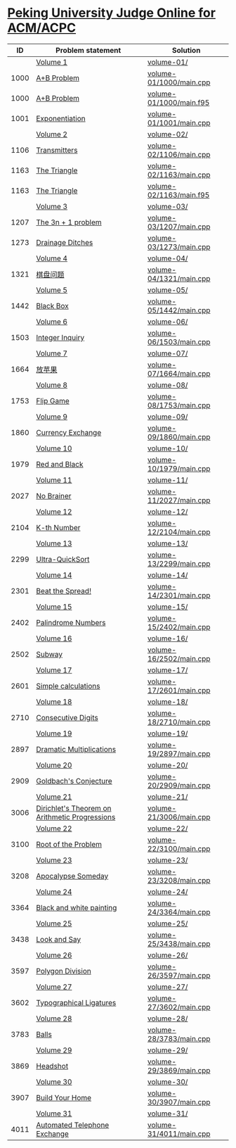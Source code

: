 # [Peking University Judge Online for ACM/ACPC](http://poj.org/problemlist)


| ID   | Problem statement                                                                | Solution                                           |
|------|----------------------------------------------------------------------------------|----------------------------------------------------|
|      | [Volume 1](http://poj.org/problemlist?volume=1)                                  | [volume-01/](volume-01/)                           |
| 1000 | [A+B Problem](http://poj.org/problem?id=1000)                                    | [volume-01/1000/main.cpp](volume-01/1000/main.cpp) |
| 1000 | [A+B Problem](http://poj.org/problem?id=1000)                                    | [volume-01/1000/main.f95](volume-01/1000/main.f95) |
| 1001 | [Exponentiation](http://poj.org/problem?id=1001)                                 | [volume-01/1001/main.cpp](volume-01/1001/main.cpp) |
|      | [Volume 2](http://poj.org/problemlist?volume=2)                                  | [volume-02/](volume-02/)                           |
| 1106 | [Transmitters](http://poj.org/problem?id=1106)                                   | [volume-02/1106/main.cpp](volume-02/1106/main.cpp) |
| 1163 | [The Triangle](http://poj.org/problem?id=1163)                                   | [volume-02/1163/main.cpp](volume-02/1163/main.cpp) |
| 1163 | [The Triangle](http://poj.org/problem?id=1163)                                   | [volume-02/1163/main.f95](volume-02/1163/main.f95) |
|      | [Volume 3](http://poj.org/problemlist?volume=3)                                  | [volume-03/](volume-03/)                           |
| 1207 | [The 3n + 1 problem](http://poj.org/problem?id=1207)                             | [volume-03/1207/main.cpp](volume-03/1207/main.cpp) |
| 1273 | [Drainage Ditches](http://poj.org/problem?id=1273)                               | [volume-03/1273/main.cpp](volume-03/1273/main.cpp) |
|      | [Volume 4](http://poj.org/problemlist?volume=4)                                  | [volume-04/](volume-04/)                           |
| 1321 | [棋盘问题](http://poj.org/problem?id=1321)                                           | [volume-04/1321/main.cpp](volume-04/1321/main.cpp) |
|      | [Volume 5](http://poj.org/problemlist?volume=5)                                  | [volume-05/](volume-05/)                           |
| 1442 | [Black Box](http://poj.org/problem?id=1442)                                      | [volume-05/1442/main.cpp](volume-05/1442/main.cpp) |
|      | [Volume 6](http://poj.org/problemlist?volume=6)                                  | [volume-06/](volume-06/)                           |
| 1503 | [Integer Inquiry](http://poj.org/problem?id=1503)                                | [volume-06/1503/main.cpp](volume-06/1503/main.cpp) |
|      | [Volume 7](http://poj.org/problemlist?volume=7)                                  | [volume-07/](volume-07/)                           |
| 1664 | [放苹果](http://poj.org/problem?id=1664)                                            | [volume-07/1664/main.cpp](volume-07/1664/main.cpp) |
|      | [Volume 8](http://poj.org/problemlist?volume=8)                                  | [volume-08/](volume-08/)                           |
| 1753 | [Flip Game](http://poj.org/problem?id=1753)                                      | [volume-08/1753/main.cpp](volume-08/1753/main.cpp) |
|      | [Volume 9](http://poj.org/problemlist?volume=9)                                  | [volume-09/](volume-09/)                           |
| 1860 | [Currency Exchange](http://poj.org/problem?id=1860)                              | [volume-09/1860/main.cpp](volume-09/1860/main.cpp) |
|      | [Volume 10](http://poj.org/problemlist?volume=10)                                | [volume-10/](volume-10/)                           |
| 1979 | [Red and Black](http://poj.org/problem?id=1979)                                  | [volume-10/1979/main.cpp](volume-10/1979/main.cpp) |
|      | [Volume 11](http://poj.org/problemlist?volume=11)                                | [volume-11/](volume-11/)                           |
| 2027 | [No Brainer](http://poj.org/problem?id=2027)                                     | [volume-11/2027/main.cpp](volume-11/2027/main.cpp) |
|      | [Volume 12](http://poj.org/problemlist?volume=12)                                | [volume-12/](volume-12/)                           |
| 2104 | [K-th Number](http://poj.org/problem?id=2104)                                    | [volume-12/2104/main.cpp](volume-12/2104/main.cpp) |
|      | [Volume 13](http://poj.org/problemlist?volume=13)                                | [volume-13/](volume-13/)                           |
| 2299 | [Ultra-QuickSort](http://poj.org/problem?id=2299)                                | [volume-13/2299/main.cpp](volume-13/2299/main.cpp) |
|      | [Volume 14](http://poj.org/problemlist?volume=14)                                | [volume-14/](volume-14/)                           |
| 2301 | [Beat the Spread!](http://poj.org/problem?id=2301)                               | [volume-14/2301/main.cpp](volume-14/2301/main.cpp) |
|      | [Volume 15](http://poj.org/problemlist?volume=15)                                | [volume-15/](volume-15/)                           |
| 2402 | [Palindrome Numbers](http://poj.org/problem?id=2402)                             | [volume-15/2402/main.cpp](volume-15/2402/main.cpp) |
|      | [Volume 16](http://poj.org/problemlist?volume=16)                                | [volume-16/](volume-16/)                           |
| 2502 | [Subway](http://poj.org/problem?id=2502)                                         | [volume-16/2502/main.cpp](volume-16/2502/main.cpp) |
|      | [Volume 17](http://poj.org/problemlist?volume=17)                                | [volume-17/](volume-17/)                           |
| 2601 | [Simple calculations](http://poj.org/problem?id=2601)                            | [volume-17/2601/main.cpp](volume-17/2601/main.cpp) |
|      | [Volume 18](http://poj.org/problemlist?volume=18)                                | [volume-18/](volume-18/)                           |
| 2710 | [Consecutive Digits](http://poj.org/problem?id=2710)                             | [volume-18/2710/main.cpp](volume-18/2710/main.cpp) |
|      | [Volume 19](http://poj.org/problemlist?volume=19)                                | [volume-19/](volume-19/)                           |
| 2897 | [Dramatic Multiplications](http://poj.org/problem?id=2897)                       | [volume-19/2897/main.cpp](volume-19/2897/main.cpp) |
|      | [Volume 20](http://poj.org/problemlist?volume=20)                                | [volume-20/](volume-20/)                           |
| 2909 | [Goldbach's Conjecture](http://poj.org/problem?id=2909)                          | [volume-20/2909/main.cpp](volume-20/2909/main.cpp) |
|      | [Volume 21](http://poj.org/problemlist?volume=21)                                | [volume-21/](volume-21/)                           |
| 3006 | [Dirichlet's Theorem on Arithmetic Progressions](http://poj.org/problem?id=3006) | [volume-21/3006/main.cpp](volume-21/3006/main.cpp) |
|      | [Volume 22](http://poj.org/problemlist?volume=22)                                | [volume-22/](volume-22/)                           |
| 3100 | [Root of the Problem](http://poj.org/problem?id=3100)                            | [volume-22/3100/main.cpp](volume-22/3100/main.cpp) |
|      | [Volume 23](http://poj.org/problemlist?volume=23)                                | [volume-23/](volume-23/)                           |
| 3208 | [Apocalypse Someday](http://poj.org/problem?id=3208)                             | [volume-23/3208/main.cpp](volume-23/3208/main.cpp) |
|      | [Volume 24](http://poj.org/problemlist?volume=24)                                | [volume-24/](volume-24/)                           |
| 3364 | [Black and white painting](http://poj.org/problem?id=3364)                       | [volume-24/3364/main.cpp](volume-24/3364/main.cpp) |
|      | [Volume 25](http://poj.org/problemlist?volume=25)                                | [volume-25/](volume-25/)                           |
| 3438 | [Look and Say](http://poj.org/problem?id=3438)                                   | [volume-25/3438/main.cpp](volume-25/3438/main.cpp) |
|      | [Volume 26](http://poj.org/problemlist?volume=26)                                | [volume-26/](volume-26/)                           |
| 3597 | [Polygon Division](http://poj.org/problem?id=3597)                               | [volume-26/3597/main.cpp](volume-26/3597/main.cpp) |
|      | [Volume 27](http://poj.org/problemlist?volume=27)                                | [volume-27/](volume-27/)                           |
| 3602 | [Typographical Ligatures](http://poj.org/problem?id=3602)                        | [volume-27/3602/main.cpp](volume-27/3602/main.cpp) |
|      | [Volume 28](http://poj.org/problemlist?volume=28)                                | [volume-28/](volume-28/)                           |
| 3783 | [Balls](http://poj.org/problem?id=3783)                                          | [volume-28/3783/main.cpp](volume-28/3783/main.cpp) |
|      | [Volume 29](http://poj.org/problemlist?volume=29)                                | [volume-29/](volume-29/)                           |
| 3869 | [Headshot](http://poj.org/problem?id=3869)                                       | [volume-29/3869/main.cpp](volume-29/3869/main.cpp) |
|      | [Volume 30](http://poj.org/problemlist?volume=30)                                | [volume-30/](volume-30/)                           |
| 3907 | [Build Your Home](http://poj.org/problem?id=3907)                                | [volume-30/3907/main.cpp](volume-30/3907/main.cpp) |
|      | [Volume 31](http://poj.org/problemlist?volume=31)                                | [volume-31/](volume-31/)                           |
| 4011 | [Automated Telephone Exchange](http://poj.org/problem?id=4011)                   | [volume-31/4011/main.cpp](volume-31/4011/main.cpp) |

